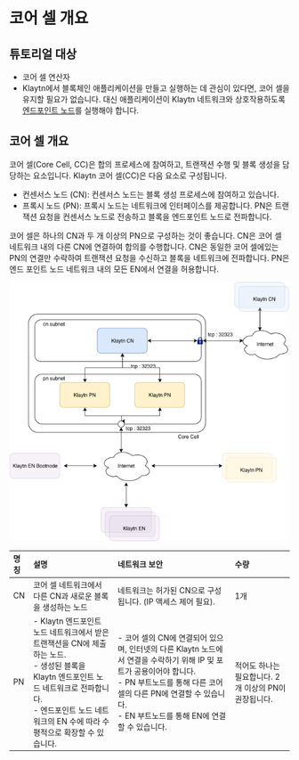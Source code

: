 # 코어 셀 개요 <a id="core-cell-overview"></a>

## 튜토리얼 대상  <a id="intended-audience"></a>

- 코어 셀 연산자
- Klaytn에서 블록체인 애플리케이션을 만들고 실행하는 데 관심이 있다면, 코어 셀을 유지할 필요가 없습니다. 대신 애플리케이션이 Klaytn 네트워크와 상호작용하도록 [엔드포인트 노드](../endpoint-node/README.md)를 실행해야 합니다.


## 코어 셀 개요 <a id="core-cell-overview"></a>

코어 셀(Core Cell, CC)은 합의 프로세스에 참여하고, 트랜잭션 수행 및 블록 생성을 담당하는 요소입니다. Klaytn 코어 셀(CC)은 다음 요소로 구성됩니다.

-  컨센서스 노드 (CN): 컨센서스 노드는 블록 생성 프로세스에 참여하고 있습니다.
-  프록시 노드 (PN): 프록시 노드는 네트워크에 인터페이스를 제공합니다. PN은 트랜잭션 요청을 컨센서스 노드로 전송하고 블록을 엔드포인트 노드로 전파합니다.

코어 셀은 하나의 CN과 두 개 이상의 PN으로 구성하는 것이 좋습니다. CN은 코어 셀 네트워크 내의 다른 CN에 연결하여 합의를 수행합니다. CN은 동일한 코어 셀에있는 PN의 연결만 수락하여 트랜잭션 요청을 수신하고 블록을 네트워크에 전파합니다. PN은 엔드 포인트 노드 네트워크 내의 모든 EN에서 연결을 허용합니다.

![코어 셀 개요](images/cn_set.png)

| 명칭 | 설명                                                                                                                                                                              | 네트워크 보안                                                                                                                                                                                         | 수량                               |
|:-- |:------------------------------------------------------------------------------------------------------------------------------------------------------------------------------- |:----------------------------------------------------------------------------------------------------------------------------------------------------------------------------------------------- |:-------------------------------- |
| CN | 코어 셀 네트워크에서 다른 CN과 새로운 블록을 생성하는 노드                                                                                                                                              | 네트워크는 허가된 CN으로 구성됩니다. (IP 액세스 제어 필요).                                                                                                                                                           | 1개                               |
| PN | - Klaytn 엔드포인트 노드 네트워크에서 받은 트랜잭션을 CN에 제출하는 노드. <br />- 생성된 블록을 Klaytn 엔드포인트 노드 네트워크로 전파합니다. <br />- 엔드포인트 노드 네트워크의 EN 수에 따라 수평적으로 확장할 수 있습니다. | - 코어 셀의 CN에 연결되어 있으며, 인터넷의 다른 Klaytn 노드에서 연결을 수락하기 위해 IP 및 포트가 공용이어야 합니다. <br />- PN 부트노드를 통해 다른 코어 셀의 다른 PN에 연결할 수 있습니다. <br />- EN 부트노드를 통해 EN에 연결할 수 있습니다. | 적어도 하나는 필요합니다. 2개 이상의 PN이 권장됩니다. |



